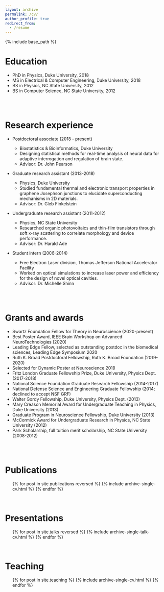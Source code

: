 ```yaml
---
layout: archive
permalink: /cv/
author_profile: true
redirect_from:
  - /resume
---
```


{% include base_path %}

Education
======
* PhD in Physics, Duke University, 2018
* MS in Electrical & Computer Engineering, Duke University, 2018
* BS in Physics, NC State University, 2012
* BS in Computer Science, NC State University, 2012
<br/>
<br/>

Research experience
======
* Postdoctoral associate (2018 - present)
  * Biostatistics & Bioinformatics, Duke University
  * Designing statistical methods for real-time analysis of neural data for adaptive interrogation and regulation of brain state. 
  * Advisor: Dr. John Pearson

* Graduate research assistant (2013-2018)
  * Physics, Duke University
  * Studied fundamental thermal and electronic transport properties in graphene Josephson junctions to elucidate superconducting mechanisms in 2D materials. 
  * Advisor: Dr. Gleb Finkelstein

* Undergraduate research assistant (2011-2012)
  * Physics, NC State University
  * Researched organic photovoltaics and thin-film transistors through soft x-ray scattering to correlate morphology and device performance.  
  * Advisor: Dr. Harald Ade
  
* Student intern (2006-2014)
  * Free Electron Laser division, Thomas Jefferson National Accelerator Facility
  * Worked on optical simulations to increase laser power and efficiency for the design of novel optical cavities.   
  * Advisor: Dr. Michelle Shinn
<br/>
<br/>

Grants and awards
======
* Swartz Foundation Fellow for Theory in Neuroscience (2020-present)
* Best Poster Award, IEEE Brain Workshop on Advanced NeuroTechnologies (2020)
* Leading Edge Fellow, selected as outstanding postdoc in the biomedical sciences, Leading Edge Symposium 2020
* Ruth K. Broad Postdoctoral Fellowship, Ruth K. Broad Foundation (2019-2020)
* Selected for Dynamic Poster at Neuroscience 2019
* Fritz London Graduate Fellowship Prize, Duke University, Physics Dept. (2017-2018)
* National Science Foundation Graduate Research Fellowship (2014-2017)
* National Defense Science and Engineering Graduate Fellowship (2014; declined to accept NSF GRF)
* Walter Gordy Fellowship, Duke University, Physics Dept. (2013)
* Mary Creason Memorial Award for Undergraduate Teaching in Physics, Duke University (2013)
* Graduate Program in Neuroscience Fellowship, Duke University (2013)
* McCormick Award for Undergraduate Research in Physics, NC State University (2012)
* Park Scholarship, full tuition merit scholarship, NC State University (2008-2012)
<br/>
<br/>

Publications
======
  <ul>{% for post in site.publications reversed %}
    {% include archive-single-cv.html %}
  {% endfor %}</ul>
<br/>
  
Presentations
======
  <ul>{% for post in site.talks reversed %}
    {% include archive-single-talk-cv.html %}
  {% endfor %}</ul>
<br/>
  
Teaching
======
  <ul>{% for post in site.teaching %}
    {% include archive-single-cv.html %}
  {% endfor %}</ul>
